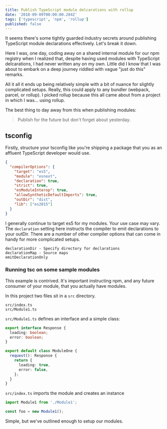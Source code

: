 ```yaml
---
title: Publish TypeScript module delcarations with rollup
date: '2018-09-09T00:00:00.284Z'
tags: ['typescript', 'npm', 'rollup']
published: false
---
```


It seems there's some tightly guarded industry secrets around publishing TypeScript module declarations effectively. Let's break it down.

<!-- end -->

Here I was, one day, coding away on a shared internal module for our npm registry when I realized that, despite having used modules with TypeScript delcarations, I had never written any on my own. Little did I know that I was about to embark on a deep journey riddled with vague "just do this" remarks.

All it all it ends up being relatively simple with a bit of nuance for slightly complicated setups. Really, this could apply to any bundler (webpack, parcel, or rollup). I picked rollup because this all came about from a project in which I was... using rollup.

The best thing to day away from this when publishing modules:

> Publish for the future but don't forget about yesterday.

## tsconfig

Firstly, structure your tsconfig like you're shipping a package that you as an affluent TypeScript developer would use.

```json
{
  "compilerOptions": {
    "target": "es5",
    "module": "esnext",
    "declaration": true,
    "strict": true,
    "esModuleInterop": true,
    "allowSyntheticDefaultImports": true,
    "outDir": "dist",
    "lib": ["es2015"]
  }
}
```

I generally continue to target es5 for my modules. Your use case may vary. The `declaration` setting here instructs the compiler to emit declarations to your outDir. There are a number of other compiler options that can come in handy for more complicated setups.

```
declarationDir - Specify directory for declarations
declarationMap - Source maps
emitDeclarationOnly
```

### Running tsc on some sample modules

This example is contrived. It's important instructing npm, and any future consumer of your module, that you actually have modules.

In this project two files sit in a `src` directory.

```
src/index.ts
src/Module1.ts
```

`src/Module1.ts` defines an interface and a simple class:

```typescript
export interface Response {
  loading: boolean;
  error: boolean;
}

export default class ModuleOne {
  request(): Response {
    return {
      loading: true,
      error: false,
    };
  }
}
```

`src/index.ts` imports the module and creates an instance

```typescript
import Module1 from './Module1';

const foo = new Module1();
```

Simple, but we've outlined enough to setup our modules.
